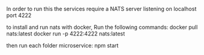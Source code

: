 In order to run this the services require a NATS server listening on localhost port 4222

to install and run nats with docker, Run the following commands:
docker pull nats:latest
docker run -p 4222:4222  nats:latest

then run each folder microservice:
npm start